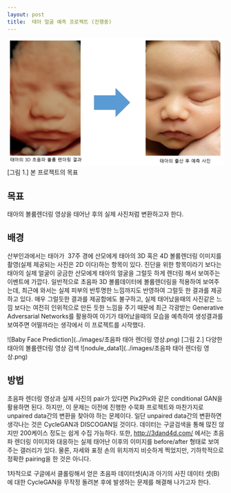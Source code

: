 ```yaml
---
layout: post
title:  태아 얼굴 예측 프로젝트 (진행중)
---
```


![Baby Face Prediction](../images/VR2PIXs.png)
[그림 1.] 본 프로젝트의 목표

## 목표
태아의 볼륨렌더링 영상을 태어난 후의 실제 사진처럼 변환하고자 한다.

## 배경
산부인과에서는 태아가  37주 경에 산모에게 태아의 3D 혹은 4D 볼륨렌더링 이미지를 촬영(실제 제공되는 사진은 2D 이다)하는 항목이 있다. 진단을 위한 항목이라기 보다는 태아의 실제 얼굴이 궁금한 산모에게 태아의 얼굴을 그럴듯 하게 렌더링 해서 보여주는 이벤트에 가깝다. 일반적으로 초음파 3D 볼륨데이터에 
볼륨렌더링을 적용하여 보여주는데, 최근에 와서는 실제 피부의 반투명한 느낌까지도 반영하여 그럴듯 한 결과를 제공하고 있다. 
매우 그럴듯한 결과를 제공함에도 불구하고, 실제 태어났을때의 사진같은 느낌 보다는 여전히 인위적으로 만든 듯한 느낌을 주기 때문에 최근
각광받는 Generative Adversarial Networks를 활용하여 아기가 태어났을때의 모습을 예측하여 생성결과를 보여주면 어떨까라는 생각에서 이 프로젝트를 시작했다.

![Baby Face Prediction](../images/초음파 태아 렌더링 영상.png)
[그림 2.] 다양한 태아의 볼륨렌더링 영상 검색 
![nodule_data1](../images/초음파 태아 렌더링 영상.png)
## 방법
초음파 렌더링 영상과 실제 사진의 pair가 있다면 Pix2Pix와 같은 conditional GAN을 활용하면 된다. 하지만, 이 문제는 이전에 진행한 수묵화 프로젝트와 마찬가지로 unpaired data간의 변환을 찾아야 하는 문제이다.
일단 unpaired data간의 변환하면 생각나는 것은 CycleGAN과 DISCOGAN일 것이다. 데이터는 구글검색을 통해 많진 않지만 200케이스 정도는 쉽게 수집 가능하다. 또한, http://3dand4d.com/ 에서는 초음파 렌더링 이미지와 대응하는 
실제 태어난 이후의 이미지를 before/after 형태로  보여주는 갤러리가 있다. 물론, 자세와 표정 손의 위치까지 비슷하게 찍었지만, 기하학적으로 정확한 pairing을 한 것은 아니다. 

1차적으로 구글에서 클롤링해서 얻은 초음파 데이터셋(A)과 아기의 사진 데이터 셋(B)에 대한 CycleGAN을 무작정 돌려본 후에 발생하는 문제를 
해결해 나가고자 한다.    

